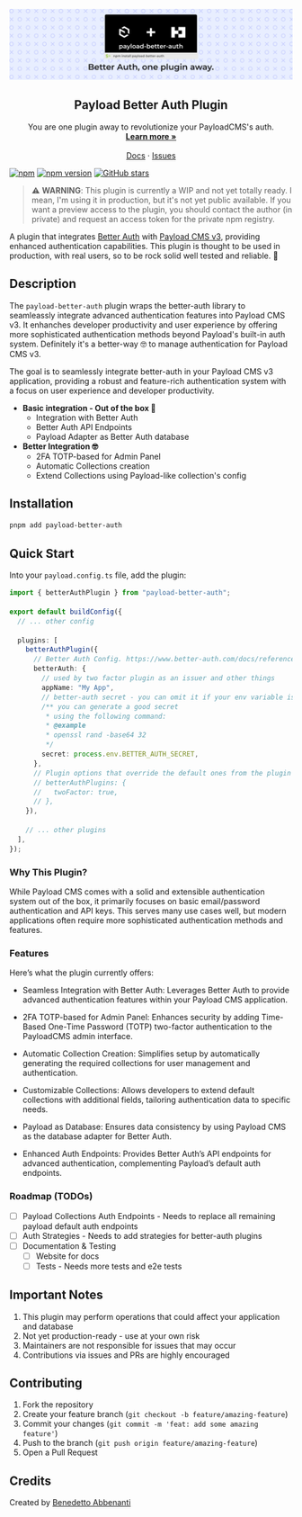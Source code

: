 <p align="center">
  <picture>
    <source srcset="./banner-dark.png" media="(prefers-color-scheme: dark)">
    <source srcset="./banner.png" media="(prefers-color-scheme: light)">
    <img src="./banner.png" alt="Banner">
  </picture>
  <h2 align="center">
    Payload Better Auth Plugin
  </h2>

  <p align="center">
    You are one plugin away to revolutionize your PayloadCMS's auth.
  <!-- The most comprehensive authentication library for TypeScript -->
    <br />
    <a href="https://payload-better-auth.abbenanti.com"><strong>Learn more »</strong></a>
    <br />
    <br />
    <!-- <a href="https://discord.com/invite/GYC3W7tZzb">Discord</a> -->
    <!-- · -->
    <a href="https://payload-better-auth.abbenanti.com/docs">Docs</a>
    ·
    <a href="https://github.com/b3nab/payload-better-auth/issues">Issues</a>
  </p>

[![npm](https://img.shields.io/npm/dm/payload-better-auth)](https://npm.chart.dev/payload-better-auth?primary=neutral&gray=neutral&theme=dark)
[![npm version](https://img.shields.io/npm/v/payload-better-auth.svg)](https://www.npmjs.com/package/payload-better-auth)
[![GitHub stars](https://img.shields.io/github/stars/b3nab/payload-better-auth)](https://github.com/b3nab/payload-better-auth/stargazers)

</p>

<!-- # Payload Better Auth Plugin -->

> ⚠️ **WARNING**: This plugin is currently a WIP and not yet totally ready.
> I mean, I'm using it in production, but it's not yet public available.
> If you want a preview access to the plugin, you should contact the author (in private) and request an access token for the private npm registry.

A plugin that integrates [Better Auth](https://www.better-auth.com) with [Payload CMS v3](https://payloadcms.com), providing enhanced authentication capabilities.
This plugin is thought to be used in production, with real users, so to be rock solid well tested and reliable. 🗿

## Description

The `payload-better-auth` plugin wraps the better-auth library to seamleassly integrate advanced authentication features into Payload CMS v3. It enhanches developer productivity and user experience by offering more sophisticated authentication methods beyond Payload's built-in auth system.
Definitely it's a better-way 🤓 to manage authentication for Payload CMS v3.

The goal is to seamlessly integrate better-auth in your Payload CMS v3 application, providing a robust and feature-rich authentication system with a focus on user experience and developer productivity.

- **Basic integration - Out of the box 🤝**
  - Integration with Better Auth
  - Better Auth API Endpoints
  - Payload Adapter as Better Auth database
- **Better Integration 🤓**
  - 2FA TOTP-based for Admin Panel
  - Automatic Collections creation
  - Extend Collections using Payload-like collection's config

## Installation

```bash
pnpm add payload-better-auth
```

## Quick Start

Into your `payload.config.ts` file, add the plugin:

```ts
import { betterAuthPlugin } from "payload-better-auth";

export default buildConfig({
  // ... other config

  plugins: [
    betterAuthPlugin({
      // Better Auth Config. https://www.better-auth.com/docs/reference/options
      betterAuth: {
        // used by two factor plugin as an issuer and other things
        appName: "My App",
        // better-auth secret - you can omit it if your env variable is named `BETTER_AUTH_SECRET`
        /** you can generate a good secret
         * using the following command:
         * @example
         * openssl rand -base64 32
         */
        secret: process.env.BETTER_AUTH_SECRET,
      },
      // Plugin options that override the default ones from the plugin
      // betterAuthPlugins: {
      //   twoFactor: true,
      // },
    }),

    // ... other plugins
  ],
});
```

### Why This Plugin?

While Payload CMS comes with a solid and extensible authentication system out of the box, it primarily focuses on basic email/password authentication and API keys. This serves many use cases well, but modern applications often require more sophisticated authentication methods and features.

### Features

Here’s what the plugin currently offers:

- Seamless Integration with Better Auth: Leverages Better Auth to provide advanced authentication features within your Payload CMS application.

- 2FA TOTP-based for Admin Panel: Enhances security by adding Time-Based One-Time Password (TOTP) two-factor authentication to the PayloadCMS admin interface.

- Automatic Collection Creation: Simplifies setup by automatically generating the required collections for user management and authentication.

- Customizable Collections: Allows developers to extend default collections with additional fields, tailoring authentication data to specific needs.

- Payload as Database: Ensures data consistency by using Payload CMS as the database adapter for Better Auth.

- Enhanced Auth Endpoints: Provides Better Auth’s API endpoints for advanced authentication, complementing Payload’s default auth endpoints.

### Roadmap (TODOs)

- [ ] Payload Collections Auth Endpoints - Needs to replace all remaining payload default auth endpoints
- [ ] Auth Strategies - Needs to add strategies for better-auth plugins
- [ ] Documentation & Testing
  - [ ] Website for docs
  - [ ] Tests - Needs more tests and e2e tests

## Important Notes

1. This plugin may perform operations that could affect your application and database
2. Not yet production-ready - use at your own risk
3. Maintainers are not responsible for issues that may occur
4. Contributions via issues and PRs are highly encouraged

## Contributing

1. Fork the repository
2. Create your feature branch (`git checkout -b feature/amazing-feature`)
3. Commit your changes (`git commit -m 'feat: add some amazing feature'`)
4. Push to the branch (`git push origin feature/amazing-feature`)
5. Open a Pull Request

## Credits

Created by [Benedetto Abbenanti](https://ben.abbenanti.com)

